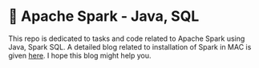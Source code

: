 # 📍 Apache Spark - Java, SQL

This repo is dedicated to tasks and code related to Apache Spark using Java, Spark SQL. 
A detailed blog related to installation of Spark in MAC is given [here](https://sarathchandrikablog.blogspot.com/2021/09/apache-spark-installation-on-mac.html). I hope this blog might help you. 



